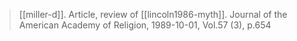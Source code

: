 > [[miller-d]]. Article, review of [[lincoln1986-myth]]. 
> Journal of the American Academy of Religion, 1989-10-01, Vol.57 (3), p.654
> 